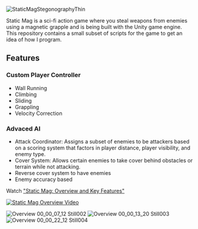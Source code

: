 
![StaticMagStegonographyThin](https://user-images.githubusercontent.com/52022661/234994382-ef05e863-c3c0-414c-b1d2-012790817c23.png)

Static Mag is a sci-fi action game where you steal weapons from enemies using a magnetic grapple and is being built with the Unity game engine. This repository contains a small subset of scripts for the game to get an idea of how I program.

## Features
### Custom Player Controller
* Wall Running
* Climbing
* Sliding
* Grappling
* Velocity Correction
### Advaced AI
* Attack Coordinator: Assigns a subset of enemies to be attackers based on a scoring system that factors in player distance, player visibility, and enemy type.
* Cover System: Allows certain enemies to take cover behind obstacles or terrain while not attacking.
* Reverse cover system to have enemies 
* Enemy accuracy based 

Watch ["Static Mag: Overview and Key Features"](https://www.youtube.com/watch?v=nDraKM92OQI)

[![Static Mag Overview Video](https://user-images.githubusercontent.com/52022661/235011495-68117a46-e003-4dda-8ded-2d8106832e31.png)](https://youtu.be/nDraKM92OQI)

![Overview 00_00_07_12 Still002](https://user-images.githubusercontent.com/52022661/234996825-0096c71f-583c-4a89-ae80-0caac6f0a687.png)
![Overview 00_00_13_20 Still003](https://user-images.githubusercontent.com/52022661/234997708-c53d437c-7ea6-4847-b0d9-0c5f4fcad0b1.png)
![Overview 00_00_22_12 Still004](https://user-images.githubusercontent.com/52022661/234998429-a32fbcec-79ea-41f2-b0e7-dc39e9008120.png)
